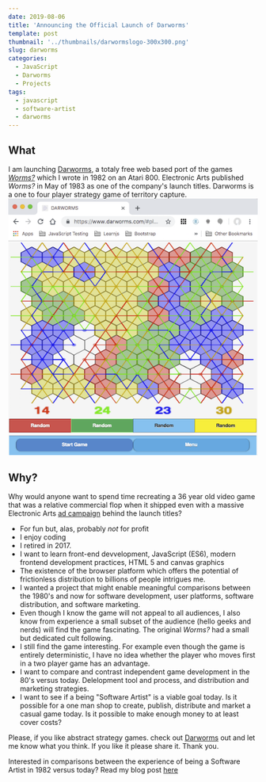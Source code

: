 ```yaml
---
date: 2019-08-06
title: 'Announcing the Official Launch of Darworms'
template: post
thumbnail: '../thumbnails/darwormslogo-300x300.png'
slug: darworms
categories:
  - JavaScript
  - Darworms
  - Projects
tags:
  - javascript
  - software-artist
  - darworms
---
```


## What
I am launching [Darworms](https://darworms.com), a totaly free web based port of the games [*Worms?*](https://en.wikipedia.org/wiki/Worms%3F) which I wrote in 1982 on an Atari 800.  Electronic Arts published *Worms?* in May of 1983 as one of the company's launch titles. Darworms is a one to four player strategy game of territory capture.
![](../images/darworms-screenshot-600x617.png)
## Why?
Why would anyone want to spend time recreating a 36 year old video game that was a relative commercial flop when it shipped even with a massive Electronic Arts [ad campaign](https://www.eurogamer.net/articles/2018-09-16-seeing-farther-the-advert-that-changed-the-games-industry) behind the launch titles?
* For fun but, alas, probably *not* for profit
* I enjoy coding
* I retired in 2017.
* I want to learn front-end devvelopment, JavaScript (ES6), modern frontend development practices, HTML 5 and canvas graphics
* The existence of the browser platform which offers the potential of frictionless distribution to billions of people intrigues me.
* I wanted a project that might enable meaningful comparisons between the 1980's and now for software development, user platforms, software distribution, and software marketing.
* Even though I know the game will not appeal to all audiences, I also know from experience a small subset of the audience (hello geeks and nerds) will find the game fascinating.  The original *Worms?* had a small but dedicated cult following.
* I still find the game interesting.  For example even though the game is entirely deterministic, I have no idea whether the player who moves first in a two player game has an advantage.
* I want to compare and contrast independent game development in the 80's versus today.  Delelopment tool and process, and distribution and marketing strategies.
* I want to see if a being "Software Artist" is a viable goal today. Is it possible for a one man shop to create, publish, distribute and market a casual game today.  Is it possible to make enough money to at least cover costs?


Please, if you like abstract strategy games.  check out [Darworms](https:www.darworms.com) out and let me know what you think.  If you like it please share it. Thank you.

Interested in comparisons between the experience of being a Software Artist in 1982 versus today?  Read my blog post [here](/software-artist-1982-vs-today/)
